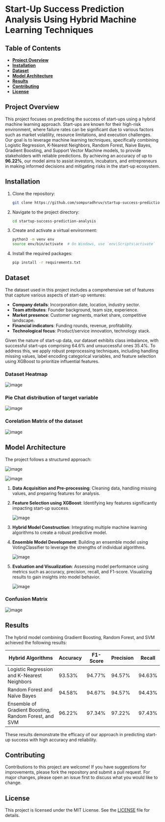 # Start-Up Success Prediction Analysis Using Hybrid Machine Learning Techniques

## Table of Contents
- [**Project Overview**](#project-overview)
- [**Installation**](#installation)
- [**Dataset**](#dataset)
- [**Model Architecture**](#model-architecture)
- [**Results**](#results)
- [**Contributing**](#contributing)
- [**License**](#license)

## Project Overview
This project focuses on predicting the success of start-ups using a hybrid machine learning approach. Start-ups are known for their high-risk environment, where failure rates can be significant due to various factors such as market volatility, resource limitations, and execution challenges. Our goal is to leverage machine learning techniques, specifically combining Logistic Regression, K-Nearest Neighbors, Random Forest, Naive Bayes, Gradient Boosting, and Support Vector Machine models, to provide stakeholders with reliable predictions. By achieving an accuracy of up to **96.22%**, our model aims to assist investors, incubators, and entrepreneurs in making informed decisions and mitigating risks in the start-up ecosystem.

## Installation
1. Clone the repository:
    ```bash
    git clone https://github.com/sompuradhruv/startup-success-prediction-analysis.git
    ```
2. Navigate to the project directory:
    ```bash
    cd startup-success-prediction-analysis
    ```
3. Create and activate a virtual environment:
    ```bash
    python3 -m venv env
    source env/bin/activate  # On Windows, use `env\Scripts\activate`
    ```
4. Install the required packages:
    ```bash
    pip install -r requirements.txt
    ```

## Dataset
The dataset used in this project includes a comprehensive set of features that capture various aspects of start-up ventures:
- **Company details**: Incorporation date, location, industry sector.
- **Team attributes**: Founder background, team size, experience.
- **Market presence**: Customer segments, market share, competitive landscape.
- **Financial indicators**: Funding rounds, revenue, profitability.
- **Technological focus**: Product/service innovation, technology stack.

Given the nature of start-up data, our dataset exhibits class imbalance, with successful start-ups comprising 64.6% and unsuccessful ones 35.4%. To address this, we apply robust preprocessing techniques, including handling missing values, label encoding categorical variables, and feature selection using XGBoost to prioritize influential features.

### Dataset Heatmap

   ![image](https://github.com/sompuradhruv/Start-Up-Success-Prediction-Analysis/assets/78086198/f39d28fb-e450-4c4b-b47d-e61e133912d3)

### Pie Chat distribution of target variable

![image](https://github.com/sompuradhruv/Start-Up-Success-Prediction-Analysis/assets/78086198/026dc0a3-cacd-4471-b537-81611bc08d03)

### Corelation Matrix of the dataset

   ![image](https://github.com/sompuradhruv/Start-Up-Success-Prediction-Analysis/assets/78086198/cb89396d-c38a-470a-b170-c373de397152)


## Model Architecture
The project follows a structured approach:

   ![image](https://github.com/sompuradhruv/Start-Up-Success-Prediction-Analysis/assets/78086198/6bcb5848-da11-4ced-9b2b-ce2888f71d74)

   ![image](https://github.com/sompuradhruv/Start-Up-Success-Prediction-Analysis/assets/78086198/6fb29a13-8e07-4d84-afb6-8f01d3a2f551)


1. **Data Acquisition and Pre-processing**: Cleaning data, handling missing values, and preparing features for analysis.
2. **Feature Selection using XGBoost**: Identifying key features significantly impacting start-up success.

      ![image](https://github.com/sompuradhruv/Start-Up-Success-Prediction-Analysis/assets/78086198/1514854b-b845-4340-ada7-8c3e045f1447)

4. **Hybrid Model Construction**: Integrating multiple machine learning algorithms to create a robust predictive model.
5. **Ensemble Model Development**: Building an ensemble model using VotingClassifier to leverage the strengths of individual algorithms.

      ![image](https://github.com/sompuradhruv/Start-Up-Success-Prediction-Analysis/assets/78086198/89329861-538f-4065-b1ff-bb83dfd57645)

7. **Evaluation and Visualization**: Assessing model performance using metrics such as accuracy, precision, recall, and F1-score. Visualizing results to gain insights into model behavior.

   ![image](https://github.com/sompuradhruv/Start-Up-Success-Prediction-Analysis/assets/78086198/e6911c4d-e191-444d-8164-0da75285e7ca)

### Confusion Matrix

   ![image](https://github.com/sompuradhruv/Start-Up-Success-Prediction-Analysis/assets/78086198/37e0c923-1207-466a-9a85-df3ae02e82dd)


## Results
The hybrid model combining Gradient Boosting, Random Forest, and SVM achieved the following results:

| **Hybrid Algorithms**                            | **Accuracy** | **F1-Score** | **Precision** | **Recall** |
|--------------------------------------------------|--------------|--------------|---------------|------------|
| Logistic Regression and K-Nearest Neighbors      | 93.53%       | 94.77%       | 94.57%        | 94.63%     |
| Random Forest and Naïve Bayes                    | 94.58%       | 94.67%       | 94.57%        | 94.43%     |
| Ensemble of Gradient Boosting, Random Forest, and SVM | 96.22%       | 97.34%       | 97.22%        | 97.43%     |

These results demonstrate the efficacy of our approach in predicting start-up success with high accuracy and reliability.

## Contributing
Contributions to this project are welcome! If you have suggestions for improvements, please fork the repository and submit a pull request. For major changes, please open an issue first to discuss what you would like to change.

## License
This project is licensed under the MIT License. See the [LICENSE](LICENSE) file for details.
